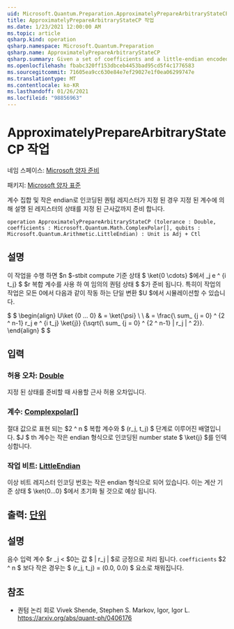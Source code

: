 ```yaml
---
uid: Microsoft.Quantum.Preparation.ApproximatelyPrepareArbitraryStateCP
title: ApproximatelyPrepareArbitraryStateCP 작업
ms.date: 1/23/2021 12:00:00 AM
ms.topic: article
qsharp.kind: operation
qsharp.namespace: Microsoft.Quantum.Preparation
qsharp.name: ApproximatelyPrepareArbitraryStateCP
qsharp.summary: Given a set of coefficients and a little-endian encoded quantum register, prepares an state on that register described by the given coefficients, up to a given approximation tolerance.
ms.openlocfilehash: fbabc320ff153dbceb4453bad95cd5f4c1776583
ms.sourcegitcommit: 71605ea9cc630e84e7ef29027e1f0ea06299747e
ms.translationtype: MT
ms.contentlocale: ko-KR
ms.lasthandoff: 01/26/2021
ms.locfileid: "98856963"
---
```

# <a name="approximatelypreparearbitrarystatecp-operation"></a>ApproximatelyPrepareArbitraryStateCP 작업

네임 스페이스: [Microsoft 양자 준비](xref:Microsoft.Quantum.Preparation)

패키지: [Microsoft 양자 표준](https://nuget.org/packages/Microsoft.Quantum.Standard)


계수 집합 및 작은 endian로 인코딩된 퀀텀 레지스터가 지정 된 경우 지정 된 계수에 의해 설명 된 레지스터의 상태를 지정 된 근사값까지 준비 합니다.

```qsharp
operation ApproximatelyPrepareArbitraryStateCP (tolerance : Double, coefficients : Microsoft.Quantum.Math.ComplexPolar[], qubits : Microsoft.Quantum.Arithmetic.LittleEndian) : Unit is Adj + Ctl
```


## <a name="description"></a>설명

이 작업을 수행 하면 $n $-stbit compute 기준 상태 $ \ket{0 \cdots} $에서 _j e ^ {i t_j} $ $r 복합 계수를 사용 하 여 임의의 퀀텀 상태 $ $가 준비 됩니다.
특히이 작업의 작업은 모든 0에서 다음과 같이 작동 하는 단일 변환 $U $에서 시뮬레이션할 수 있습니다.

$ $ \begin{align} U\ket {0 ... 0} & = \ket{\psi} \\ \\ & = \frac{\ sum_ {j = 0} ^ {2 ^ n-1} r_j e ^ {i t_j} \ket{j}} {\sqrt{\ sum_ {j = 0} ^ {2 ^ n-1} | r_j | ^ 2}}.
\end{align} $ $

## <a name="input"></a>입력

### <a name="tolerance--double"></a>허용 오차: [Double](xref:microsoft.quantum.lang-ref.double)

지정 된 상태를 준비할 때 사용할 근사 허용 오차입니다.


### <a name="coefficients--complexpolar"></a>계수: [Complexpolar](xref:Microsoft.Quantum.Math.ComplexPolar)[]

절대 값으로 표현 되는 $2 ^ n $ 복합 계수와 $ (r_j, t_j) $ 단계로 이루어진 배열입니다. $J $ th 계수는 작은 endian 형식으로 인코딩된 number state $ \ket{j} $를 인덱싱합니다.


### <a name="qubits--littleendian"></a>작업 비트: [LittleEndian](xref:Microsoft.Quantum.Arithmetic.LittleEndian)

이상 비트 레지스터 인코딩 번호는 작은 endian 형식으로 되어 있습니다. 이는 계산 기준 상태 $ \ket{0...0} $에서 초기화 될 것으로 예상 됩니다.



## <a name="output--unit"></a>출력: [단위](xref:microsoft.quantum.lang-ref.unit)



## <a name="remarks"></a>설명

음수 입력 계수 $r _j < $0는 값 $ | r_j | $로 긍정으로 처리 됩니다. `coefficients` $2 ^ n $ 보다 작은 경우는 $ (r_j, t_j) = (0.0, 0.0) $ 요소로 채워집니다.

## <a name="references"></a>참조

- 퀀텀 논리 회로 Vivek Shende, Stephen S. Markov, Igor, Igor L. https://arxiv.org/abs/quant-ph/0406176